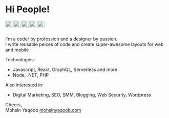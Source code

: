 # Hi People!

<a href="https://youtube.com/mohsinyaqoob">
  <img align="left" alt="Mohsin Yaqoob - Youtube" width="22px" src="https://cdn.jsdelivr.net/npm/simple-icons@v3/icons/youtube.svg"/>
</a>
<a href="https://linkedin.com/in/mohsinyaqoob">
  <img align="left" alt="Mohsin Yaqoob - LinkedIn" width="22px" src="https://cdn.jsdelivr.net/npm/simple-icons@v3/icons/linkedin.svg"/>
</a>
<a href="https://instagram.com/mohsin_yaqoob_">
  <img align="left" alt="Mohsin Yaqoob - Instagram" width="22px" src="https://cdn.jsdelivr.net/npm/simple-icons@v3/icons/instagram.svg"/>
</a>
<a href="https://twitter.com/mohsinyaqoob">
  <img align="left" alt="Mohsin Yaqoob - Twitter" width="22px" src="https://cdn.jsdelivr.net/npm/simple-icons@v3/icons/twitter.svg"/>
</a>
<a href="https://facebook.com/mohsinyaqoob">
  <img align="left" alt="Mohsin Yaqoob - Facebook" width="22px" src="https://cdn.jsdelivr.net/npm/simple-icons@v3/icons/facebook.svg"/>
</a>
<br />
<br />

I'm a coder by profession and a designer by passion.  
I write reusable peices of code and create super-awesome layouts for web and mobile


Technologies:
- Javascript, React, GraphQL, Serverless and more
- Node, .NET, PHP

Also interested in:
- Digital Marketing, SEO, SMM, Blogging, Web Security, Wordpress  

Cheers,  
Mohsin Yaqoob
[mohsinyaqoob.com](https://mohsinyaqoob.com/)
